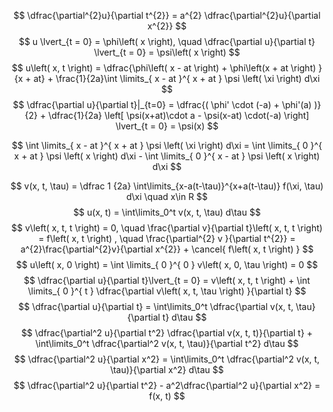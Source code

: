 $$
\dfrac{\partial^{2}u}{\partial t^{2}} = a^{2} \dfrac{\partial^{2}u}{\partial x^{2}}
$$
$$
u \lvert_{t = 0} = \phi\left( x \right), \quad \dfrac{\partial u}{\partial t} \lvert_{t = 0} = \psi\left( x \right)  
$$
$$
u\left( x, t \right)  = \dfrac{\phi\left( x - at \right)  + \phi\left(x + at \right) }{x + at} + \frac{1}{2a}\int \limits_{ x - at }^{ x + at } \psi \left( \xi \right) d\xi
$$
$$
\dfrac{\partial u}{\partial t}|_{t=0} = \dfrac{( \phi' \cdot (-a) + \phi'(a) )}{2} + \dfrac{1}{2a} \left[ \psi(x+at)\cdot a - \psi(x-at) \cdot(-a) \right] \lvert_{t = 0} = \psi(x)
$$

$$
\int \limits_{ x - at }^{ x + at } \psi \left( \xi \right) d\xi = \int \limits_{ 0 }^{ x + at } \psi \left( x \right) d\xi - \int \limits_{ 0 }^{ x - at } \psi \left( x \right) d\xi 
$$


$$
v(x, t, \tau) = \dfrac 1 {2a} \int\limits_{x-a(t-\tau)}^{x+a(t-\tau)} f(\xi, \tau) d\xi \quad x\in R
$$
$$
u(x, t) = \int\limits_0^t v(x, t, \tau) d\tau
$$
$$
v\left( x, t, t \right)  = 0, \quad  \frac{\partial v}{\partial t}\left( x, t, t \right) = f\left( x, t \right) , \quad \frac{\partial^{2} v }{\partial t^{2}} = a^{2}\frac{\partial^{2}v}{\partial x^{2}} + \cancel{ f\left( x, t \right) }
$$
$$
u\left( x, 0 \right) = \int \limits_{ 0 }^{ 0 } v\left( x, 0, \tau \right) = 0
$$
$$
\dfrac{\partial u}{\partial t}\lvert_{t = 0} = v\left( x, t, t \right)  + \int \limits_{ 0 }^{ t } \dfrac{\partial v\left( x, t, \tau \right) }{\partial t}
$$
$$
\dfrac{\partial u}{\partial t} = \int\limits_0^t \dfrac{\partial v(x, t, \tau}{\partial t} d\tau
$$
$$
\dfrac{\partial^2 u}{\partial t^2} \dfrac{\partial v(x, t, t)}{\partial t} + \int\limits_0^t \dfrac{\partial^2 v(x, t, \tau)}{\partial t^2} d\tau
$$
$$
\dfrac{\partial^2 u}{\partial x^2} = \int\limits_0^t \dfrac{\partial^2 v(x, t, \tau)}{\partial x^2} d\tau
$$
$$
\dfrac{\partial^2 u}{\partial t^2} - a^2\dfrac{\partial^2 u}{\partial x^2} = f(x, t)
$$
